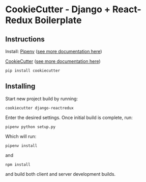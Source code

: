 # CookieCutter - Django + React-Redux Boilerplate

## Instructions

Install:
[Pipenv](https://github.com/pypa/pipenv)
([see more documentation here](https://pipenv.readthedocs.io/en/latest/))


[CookieCutter](https://github.com/audreyr/cookiecutter)
([see more documentation here](https://cookiecutter.readthedocs.io/en/latest/installation.html))

```
pip install cookiecutter
```

## Installing

Start new project build by running:

```
cookiecutter django-reactredux
```

Enter the desired settings.
Once initial build is complete, run:

```
pipenv python setup.py
```

Which will run:

```
pipenv install
```

and

```
npm install
```

and build both client and server development builds.
